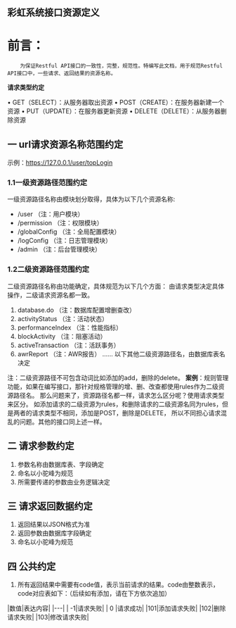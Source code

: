 彩虹系统接口资源定义
---
# 前言：

	    为保证Restful API接口的一致性，完整，规范性。特编写此文档，用于规范Restful API接口中，一些请求、返回结果的资源名称。
	

 **请求类型约定**
 
•	GET（SELECT）：从服务器取出资源
•	POST（CREATE）：在服务器新建一个资源
•	PUT（UPDATE）：在服务器更新资源
•	DELETE（DELETE）：从服务器删除资源


## 一 url请求资源名称范围约定
示例：https://127.0.0.1/user/topLogin

### 1.1一级资源路径范围约定
一级资源路径名称由模块划分取得，具体为以下几个资源名称:
* /user				    	（注：用户模块）
* /permission				（注：权限模块）
* /globalConfig			    （注：全局配置模块）
* /logConfig				（注：日志管理模块）
* /admin                    （注：后台管理模块）

### 1.2二级资源路径范围约定
二级资源路径名称由功能确定，具体规范为以下几个方面：
由请求类型决定具体操作，二级请求资源名都一致。

1. database.do					（注：数据库配置增删查改）
2. activityStatus				（注：活动状态）
3. performanceIndex			    （注：性能指标）
4. blockActivity				（注：阻塞活动）
5. activeTransaction			（注：活跃事务）
6. awrReport			     	（注：AWR报告）
……
以下其他二级资源路径名，由数据库表名决定

注：二级资源路径不可包含动词比如添加的add，删除的delete。
**案例**：规则管理功能，如果在编写接口，那针对规格管理的增、删、改查都使用rules作为二级资源路径名。
      那么问题来了，资源路径名都一样，请求怎么区分呢？使用请求类型来区分。
      如添加请求的二级资源为rules，和删除请求的二级资源名同为rules，但是两者的请求类型不相同，添加是POST，删除是DELETE，
      所以不同担心请求混乱的问题。其他的接口同上述一样。

## 二 请求参数约定
1.	参数名称由数据库表、字段确定
2.	命名以小驼峰为规范
3.	所需要传递的参数由业务逻辑决定

## 三 请求返回数据约定
1. 返回结果以JSON格式为准
2. 返回参数由数据库字段确定
3. 命名以小驼峰为规范

## 四 公共约定
1.	所有返回结果中需要有code值，表示当前请求的结果。code由整数表示，code对应表如下：（后续如有添加，请在下方依次追加）

|数值|表达内容|
|---|
| -1|请求失败|
| 0 |请求成功|
|101|添加请求失败|
|102|删除请求失败|
|103|修改请求失败|




